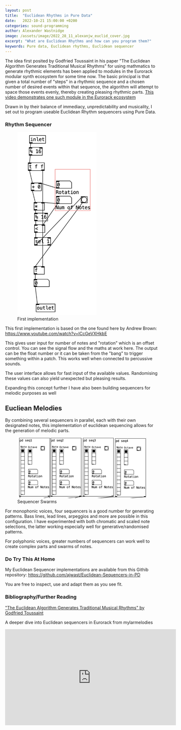 ```yaml
---
layout: post
title:  "Euclidean Rhythms in Pure Data"
date:   2022-10-21 15:00:00 +0200
categories: sound-programming
author: Alexander Wastnidge
image: /assets/image/2022_28_11_alexanjw_euclid_cover.jpg
excerpt: "What are Euclidean Rhythms and how can you program them?"
keywords: Pure data, Euclidean rhythms, Euclidean sequencer
---
```



The idea first posited by Godfried Toussaint in his paper "The Euclidean Algorithm Generates Traditional Musical Rhythms" for using mathmatics to generate rhythmic elements has been applied to modules in the Eurorack modular synth ecosystem for some time now.  The basic principal is that given a total number of "steps" in a rhythmic sequence and a chosen number of desired events within that sequence, the algorithm will attempt to space those events evenly, thereby creating pleasing rhythmic parts.  [This video demonstrates one such module in the Eurorack ecosystem](https://youtu.be/dyyUOOX5P0Q)

Drawn in by their balance of immediacy, unpredictability and musicality, I set out to program useable Euclidean Rhythm sequencers using Pure Data.

### Rhythm Sequencer

<figure style="float: none">
   <img
      src="/assets/image/2022_11_28_alexanjw_euclidean_seq.jpg"
      style="max-height:600px; width:auto;" />
   <figcaption>First implementation</figcaption>
</figure>

This first implementation is based on the one found here by Andrew Brown: https://www.youtube.com/watch?v=lCcGeVXHkbE

This gives user input for number of notes and "rotation" which is an offset control.  You can see the signal flow and the maths at work here.  The output can be the float number or it can be taken from the "bang" to trigger something within a patch.  This works well when connected to percussive sounds.

The user interface allows for fast input of the available values.  Randomising these values can also yield unexpected but pleasing results.

Expanding this concept further I have also been building sequencers for melodic purposes as well

## Eucliean Melodies

By combining several sequencers in parallel, each with their own designated notes, this implementation of euclidean sequencing allows for the generation of melodic parts.

<figure style="float: none">
   <img
      src="/assets/image/2022_11_28_alexanjw_mel_seq.png"
      style="max-height:600px; width:auto;" />
   <figcaption>Sequencer Swarms</figcaption>
</figure>

For monophonic voices, four sequencers is a good number for generating patterns.  Bass lines, lead lines, arpeggios and more are possible in this configuration.  I have experimented with both chromatic and scaled note selections, the latter working especially well for generative/randomised patterns.

For polyphonic voices, greater numbers of sequencers can work well to create complex parts and swarms of notes.

### Do Try This At Home

My Euclidean Sequencer implementations are available from this Githib repository: https://github.com/ajwast/Euclidean-Sequencers-in-PD

You are free to inspect, use and adapt them as you see fit.


### Bibliography/Further Reading

["The Euclidean Algorithm Generates Traditional Musical Rhythms" by Godfried Toussaint](http://cgm.cs.mcgill.ca/~godfried/publications/banff.pdf)


A deeper dive into Euclidean sequencers in Eurorack from mylarmelodies

<iframe width="560" height="315" src="https://www.youtube.com/embed/EMhbDbMcLBY?start=470" title="YouTube video player" frameborder="0" allow="accelerometer; autoplay; clipboard-write; encrypted-media; gyroscope; picture-in-picture" allowfullscreen></iframe>



